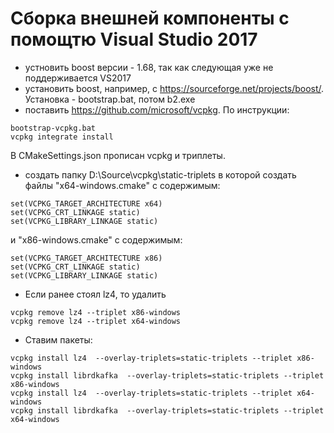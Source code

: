 # Сборка внешней компоненты с помощтю Visual Studio 2017
- устновить boost версии - 1.68, так как следующая уже не поддерживается VS2017
- установить boost, например,  с https://sourceforge.net/projects/boost/. Установка - bootstrap.bat, потом b2.exe
- поставить https://github.com/microsoft/vcpkg. По инструкции:
 ```
 bootstrap-vcpkg.bat
vcpkg integrate install
 ```
В CMakeSettings.json прописан vcpkg и триплеты.
- создать папку D:\Source\vcpkg\static-triplets в которой создать файлы "x64-windows.cmake" с содержимым:
 ```
set(VCPKG_TARGET_ARCHITECTURE x64)
set(VCPKG_CRT_LINKAGE static)
set(VCPKG_LIBRARY_LINKAGE static)
 ```
и "x86-windows.cmake" с содержимым:
 ```
set(VCPKG_TARGET_ARCHITECTURE x86)
set(VCPKG_CRT_LINKAGE static)
set(VCPKG_LIBRARY_LINKAGE static)
 ```
- Если ранее стоял lz4, то удалить
 ```
vcpkg remove lz4 --triplet x86-windows
vcpkg remove lz4 --triplet x64-windows
 ```
- Ставим пакеты:
 ```
vcpkg install lz4  --overlay-triplets=static-triplets --triplet x86-windows
vcpkg install librdkafka  --overlay-triplets=static-triplets --triplet x86-windows
vcpkg install lz4  --overlay-triplets=static-triplets --triplet x64-windows
vcpkg install librdkafka  --overlay-triplets=static-triplets --triplet x64-windows
 ```

